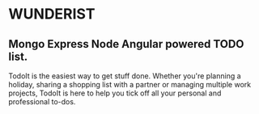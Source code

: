 # WUNDERIST
## Mongo Express Node Angular powered TODO list.

TodoIt is the easiest way to get stuff done. Whether you're planning a holiday, sharing a shopping list with a partner or managing multiple work projects, TodoIt is here to help you tick off all your personal and professional to-dos.

